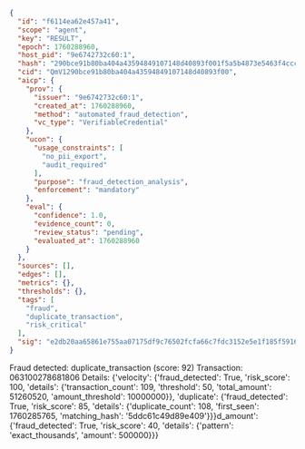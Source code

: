 ```json
{
  "id": "f6114ea62e457a41",
  "scope": "agent",
  "key": "RESULT",
  "epoch": 1760288960,
  "host_pid": "9e6742732c60:1",
  "hash": "290bce91b80ba404a43594849107148d40893f001f5a5b4873e5463f4ccc9389",
  "cid": "QmV1290bce91b80ba404a43594849107148d40893f00",
  "aicp": {
    "prov": {
      "issuer": "9e6742732c60:1",
      "created_at": 1760288960,
      "method": "automated_fraud_detection",
      "vc_type": "VerifiableCredential"
    },
    "ucon": {
      "usage_constraints": [
        "no_pii_export",
        "audit_required"
      ],
      "purpose": "fraud_detection_analysis",
      "enforcement": "mandatory"
    },
    "eval": {
      "confidence": 1.0,
      "evidence_count": 0,
      "review_status": "pending",
      "evaluated_at": 1760288960
    }
  },
  "sources": [],
  "edges": [],
  "metrics": {},
  "thresholds": {},
  "tags": [
    "fraud",
    "duplicate_transaction",
    "risk_critical"
  ],
  "sig": "e2db20aa65861e755aa07175df9c76502fcfa66c7fdc3152e5e1f185f59164c6"
}
```

Fraud detected: duplicate_transaction (score: 92)
Transaction: 063100278681806
Details: {'velocity': {'fraud_detected': True, 'risk_score': 100, 'details': {'transaction_count': 109, 'threshold': 50, 'total_amount': 51260520, 'amount_threshold': 10000000}}, 'duplicate': {'fraud_detected': True, 'risk_score': 85, 'details': {'duplicate_count': 108, 'first_seen': 1760285765, 'matching_hash': '5ddc61c49d89e409'}}}d_amount': {'fraud_detected': True, 'risk_score': 40, 'details': {'pattern': 'exact_thousands', 'amount': 500000}}}